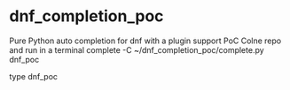 # dnf_completion_poc
Pure Python auto completion for dnf with a plugin support PoC
Colne repo and run in a terminal
complete -C ~/dnf_completion_poc/complete.py dnf_poc

type dnf_poc <TAB><TAB>


